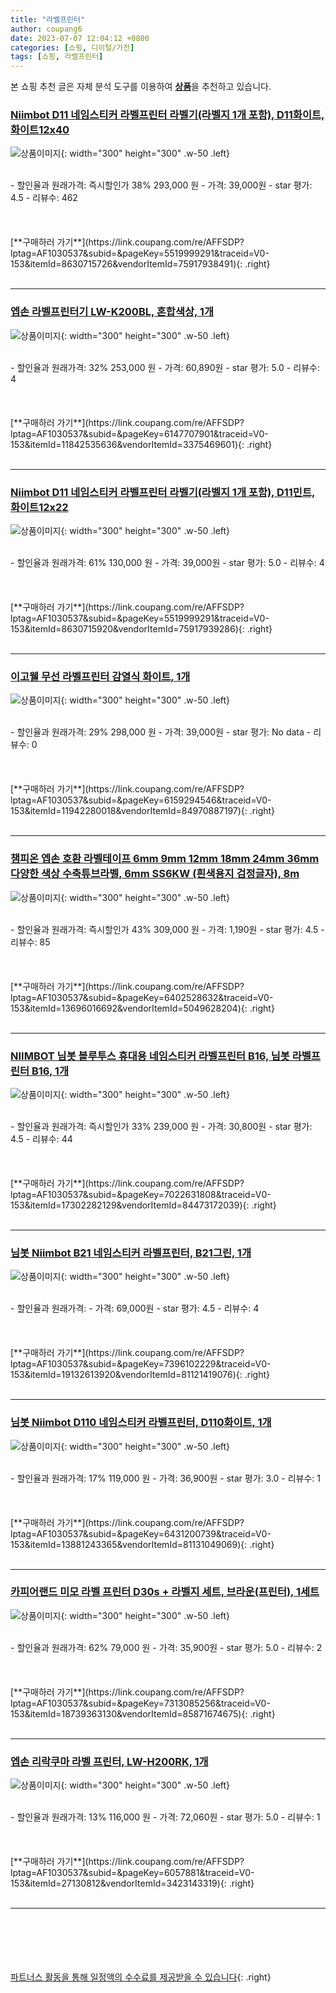 ```yaml
---
title: "라벨프린터"
author: coupang6
date: 2023-07-07 12:04:12 +0800
categories: [쇼핑, 디이털/가전]
tags: [쇼핑, 라벨프린터]
---
```


본 쇼핑 추천 글은 자체 분석 도구를 이용하여 [**상품**](https://link.coupang.com/a/bao1ui)을 추천하고 있습니다.

### [Niimbot D11 네임스티커 라벨프린터 라벨기(라벨지 1개 포함), D11화이트, 화이트12x40](https://link.coupang.com/re/AFFSDP?lptag=AF1030537&subid=&pageKey=5519999291&traceid=V0-153&itemId=8630715726&vendorItemId=75917938491)

![상품이미지](https://thumbnail8.coupangcdn.com/thumbnails/remote/230x230ex/image/vendor_inventory/8532/faf755a73b84fdc09964cd1288070d75da1e1c52b9ccd8bf06dff22739cc.png){: width="300" height="300" .w-50 .left}


<br>
- 할인율과 원래가격: 즉시할인가 38%  293,000   원
- 가격: 39,000원
- star 평가: 4.5
- 리뷰수: 462
<br>
<br>
<br>
<br>
[**구매하러 가기**](https://link.coupang.com/re/AFFSDP?lptag=AF1030537&subid=&pageKey=5519999291&traceid=V0-153&itemId=8630715726&vendorItemId=75917938491){: .right}
<br>
<br>

---

### [엡손 라벨프린터기 LW-K200BL, 혼합색상, 1개](https://link.coupang.com/re/AFFSDP?lptag=AF1030537&subid=&pageKey=6147707901&traceid=V0-153&itemId=11842535636&vendorItemId=3375469601)

![상품이미지](https://thumbnail6.coupangcdn.com/thumbnails/remote/230x230ex/image/retail/images/1067411491265758-3e728c42-36b8-492b-aa28-4ecb968dd8fe.jpg){: width="300" height="300" .w-50 .left}


<br>
- 할인율과 원래가격: 32%  253,000   원
- 가격: 60,890원
- star 평가: 5.0
- 리뷰수: 4
<br>
<br>
<br>
<br>
[**구매하러 가기**](https://link.coupang.com/re/AFFSDP?lptag=AF1030537&subid=&pageKey=6147707901&traceid=V0-153&itemId=11842535636&vendorItemId=3375469601){: .right}
<br>
<br>

---

### [Niimbot D11 네임스티커 라벨프린터 라벨기(라벨지 1개 포함), D11민트, 화이트12x22](https://link.coupang.com/re/AFFSDP?lptag=AF1030537&subid=&pageKey=5519999291&traceid=V0-153&itemId=8630715920&vendorItemId=75917939286)

![상품이미지](https://thumbnail8.coupangcdn.com/thumbnails/remote/230x230ex/image/vendor_inventory/8532/faf755a73b84fdc09964cd1288070d75da1e1c52b9ccd8bf06dff22739cc.png){: width="300" height="300" .w-50 .left}


<br>
- 할인율과 원래가격: 61%  130,000   원
- 가격: 39,000원
- star 평가: 5.0
- 리뷰수: 4
<br>
<br>
<br>
<br>
[**구매하러 가기**](https://link.coupang.com/re/AFFSDP?lptag=AF1030537&subid=&pageKey=5519999291&traceid=V0-153&itemId=8630715920&vendorItemId=75917939286){: .right}
<br>
<br>

---

### [이고웰 무선 라벨프린터 감열식 화이트, 1개](https://link.coupang.com/re/AFFSDP?lptag=AF1030537&subid=&pageKey=6159294546&traceid=V0-153&itemId=11942280018&vendorItemId=84970887197)

![상품이미지](https://thumbnail10.coupangcdn.com/thumbnails/remote/230x230ex/image/vendor_inventory/f71b/482a5820324ed6cf6fdd20d27c69678ded33349a99da7f2434d222c8fc41.jpg){: width="300" height="300" .w-50 .left}


<br>
- 할인율과 원래가격: 29%  298,000   원
- 가격: 39,000원
- star 평가: No data
- 리뷰수: 0
<br>
<br>
<br>
<br>
[**구매하러 가기**](https://link.coupang.com/re/AFFSDP?lptag=AF1030537&subid=&pageKey=6159294546&traceid=V0-153&itemId=11942280018&vendorItemId=84970887197){: .right}
<br>
<br>

---

### [챔피온 엡손 호환 라벨테이프 6mm 9mm 12mm 18mm 24mm 36mm 다양한 색상 수축튜브라벨, 6mm SS6KW (흰색용지 검정글자), 8m](https://link.coupang.com/re/AFFSDP?lptag=AF1030537&subid=&pageKey=6402528632&traceid=V0-153&itemId=13696016692&vendorItemId=5049628204)

![상품이미지](https://thumbnail6.coupangcdn.com/thumbnails/remote/230x230ex/image/vendor_inventory/28ce/15e46b2232e3a11f9d604fc8d41d9109aa8f37ad08c95871b329fabd0aa0.jpg){: width="300" height="300" .w-50 .left}


<br>
- 할인율과 원래가격: 즉시할인가 43%  309,000   원
- 가격: 1,190원
- star 평가: 4.5
- 리뷰수: 85
<br>
<br>
<br>
<br>
[**구매하러 가기**](https://link.coupang.com/re/AFFSDP?lptag=AF1030537&subid=&pageKey=6402528632&traceid=V0-153&itemId=13696016692&vendorItemId=5049628204){: .right}
<br>
<br>

---

### [NIIMBOT 님봇 블루투스 휴대용 네임스티커 라벨프린터 B16, 님봇 라벨프린터 B16, 1개](https://link.coupang.com/re/AFFSDP?lptag=AF1030537&subid=&pageKey=7022631808&traceid=V0-153&itemId=17302282129&vendorItemId=84473172039)

![상품이미지](https://thumbnail8.coupangcdn.com/thumbnails/remote/230x230ex/image/vendor_inventory/c85d/d68acc02a43db66d0c2039993ccd59b2810310261e1e68f6e4f85a6d6d5b.jpg){: width="300" height="300" .w-50 .left}


<br>
- 할인율과 원래가격: 즉시할인가 33%  239,000   원
- 가격: 30,800원
- star 평가: 4.5
- 리뷰수: 44
<br>
<br>
<br>
<br>
[**구매하러 가기**](https://link.coupang.com/re/AFFSDP?lptag=AF1030537&subid=&pageKey=7022631808&traceid=V0-153&itemId=17302282129&vendorItemId=84473172039){: .right}
<br>
<br>

---

### [님봇 Niimbot B21 네임스티커 라벨프린터, B21그린, 1개](https://link.coupang.com/re/AFFSDP?lptag=AF1030537&subid=&pageKey=7396102229&traceid=V0-153&itemId=19132613920&vendorItemId=81121419076)

![상품이미지](https://thumbnail7.coupangcdn.com/thumbnails/remote/230x230ex/image/vendor_inventory/bca4/e7545a034ddfac4b8c8a0cb3338c6cf7d53bbfd5e94cb416018f1796683f.png){: width="300" height="300" .w-50 .left}


<br>
- 할인율과 원래가격: 
- 가격: 69,000원
- star 평가: 4.5
- 리뷰수: 4
<br>
<br>
<br>
<br>
[**구매하러 가기**](https://link.coupang.com/re/AFFSDP?lptag=AF1030537&subid=&pageKey=7396102229&traceid=V0-153&itemId=19132613920&vendorItemId=81121419076){: .right}
<br>
<br>

---

### [님봇 Niimbot D110 네임스티커 라벨프린터, D110화이트, 1개](https://link.coupang.com/re/AFFSDP?lptag=AF1030537&subid=&pageKey=6431200739&traceid=V0-153&itemId=13881243365&vendorItemId=81131049069)

![상품이미지](https://thumbnail10.coupangcdn.com/thumbnails/remote/230x230ex/image/vendor_inventory/5272/4763c286662acaaf04e61b26e10f7c2568cfdee1a443fd6f93bad7a9f866.png){: width="300" height="300" .w-50 .left}


<br>
- 할인율과 원래가격: 17%  119,000   원
- 가격: 36,900원
- star 평가: 3.0
- 리뷰수: 1
<br>
<br>
<br>
<br>
[**구매하러 가기**](https://link.coupang.com/re/AFFSDP?lptag=AF1030537&subid=&pageKey=6431200739&traceid=V0-153&itemId=13881243365&vendorItemId=81131049069){: .right}
<br>
<br>

---

### [카피어랜드 미모 라벨 프린터 D30s + 라벨지 세트, 브라운(프린터), 1세트](https://link.coupang.com/re/AFFSDP?lptag=AF1030537&subid=&pageKey=7313085256&traceid=V0-153&itemId=18739363130&vendorItemId=85871674675)

![상품이미지](https://thumbnail9.coupangcdn.com/thumbnails/remote/230x230ex/image/retail/images/2023/05/04/14/2/26798f78-de09-4871-ad77-f82d602baadb.jpg){: width="300" height="300" .w-50 .left}


<br>
- 할인율과 원래가격: 62%  79,000   원
- 가격: 35,900원
- star 평가: 5.0
- 리뷰수: 2
<br>
<br>
<br>
<br>
[**구매하러 가기**](https://link.coupang.com/re/AFFSDP?lptag=AF1030537&subid=&pageKey=7313085256&traceid=V0-153&itemId=18739363130&vendorItemId=85871674675){: .right}
<br>
<br>

---

### [엡손 리락쿠마 라벨 프린터, LW-H200RK, 1개](https://link.coupang.com/re/AFFSDP?lptag=AF1030537&subid=&pageKey=6057881&traceid=V0-153&itemId=27130812&vendorItemId=3423143319)

![상품이미지](https://thumbnail6.coupangcdn.com/thumbnails/remote/230x230ex/image/vendor_inventory/images/2017/11/28/18/1/66a8541d-12fa-4c9a-b557-c9e9334ea417.jpg){: width="300" height="300" .w-50 .left}


<br>
- 할인율과 원래가격: 13%  116,000   원
- 가격: 72,060원
- star 평가: 5.0
- 리뷰수: 1
<br>
<br>
<br>
<br>
[**구매하러 가기**](https://link.coupang.com/re/AFFSDP?lptag=AF1030537&subid=&pageKey=6057881&traceid=V0-153&itemId=27130812&vendorItemId=3423143319){: .right}
<br>
<br>

---
<br><br><br><br><br> [파트너스 활동을 통해 일정액의 수수료를 제공받을 수 있습니다](https://link.coupang.com/a/bao1ui){: .right}